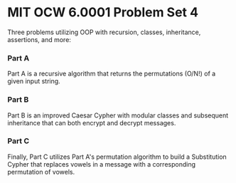 # MIT OCW 6.0001 Problem Set 4
Three problems utilizing OOP with recursion, classes, inheritance, assertions, and more:

### Part A
Part A is a recursive algorithm that returns the permutations (O/N!) of a given input string.

### Part B
Part B is an improved Caesar Cypher with modular classes and subsequent inheritance that can both encrypt and decrypt messages. 

### Part C
Finally, Part C utilizes Part A's permutation algorithm to build a Substitution Cypher that replaces vowels in a message with a corresponding permutation of vowels.
